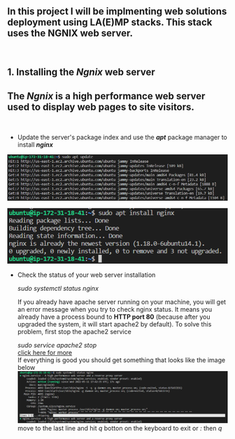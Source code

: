## In this project I will be implmenting web solutions deployment using LA(E)MP stacks. This stack uses the **NGNIX** web server.
<br>

## 1. Installing the *Ngnix* web server
## The ***Ngnix*** is a high performance web server used to display web pages to site visitors. ##
<br>

- Update the server's package index and use the ***apt*** package manager to install ***nginx*** 

![update](./images/update.PNG)

![update](./images/ngnix.PNG)

- Check the status of your web server installation

    *sudo systemctl status nginx*

    If you already have apache server running on your machine, you will get an error message when you try to check nginx status. It means you already have a process bound to **HTTP port 80** (because after you upgraded the system, it will start apache2 by default). To solve this problem, first stop the apache2 service <br>

    *sudo service apache2 stop* 
    <br>
[click here for more](https://stackoverflow.com/questions/51525710/nginx-failed-to-start-a-high-performance-web-server-and-a-reverse-proxy-server) <br> If  everything is good you should get something that looks like the image below <br>
![update](./images/ngnix_fixed.PNG) <br>
move to the last line and hit *q* botton on the keyboard to exit or *:* then *q* 





 




